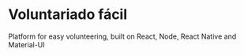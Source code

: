 # Voluntariado fácil
Platform for easy volunteering, built on React, Node, React Native and Material-UI
